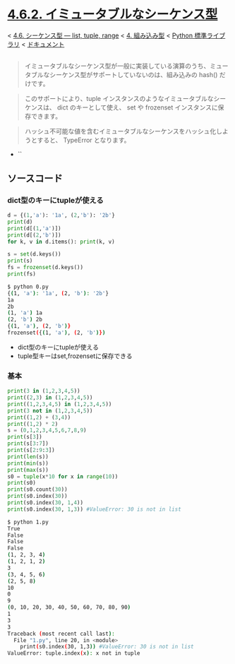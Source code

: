 # [4.6.2. イミュータブルなシーケンス型](https://docs.python.jp/3/library/stdtypes.html#immutable-sequence-types)

< [4.6. シーケンス型 — list, tuple, range](https://docs.python.jp/3/library/stdtypes.html#sequence-types-list-tuple-range) < [4. 組み込み型](https://docs.python.jp/3/library/functions.html#built-in-functions) < [Python 標準ライブラリ](https://docs.python.jp/3/library/index.html#the-python-standard-library) < [ドキュメント](https://docs.python.jp/3/index.html)

## 

> イミュータブルなシーケンス型が一般に実装している演算のうち、ミュータブルなシーケンス型がサポートしていないのは、組み込みの hash() だけです。

> このサポートにより、tuple インスタンスのようなイミュータブルなシーケンスは、 dict のキーとして使え、 set や frozenset インスタンスに保存できます。

> ハッシュ不可能な値を含むイミュータブルなシーケンスをハッシュ化しようとすると、 TypeError となります。

* ``

## ソースコード

### dict型のキーにtupleが使える

```python
d = {(1,'a'): '1a', (2,'b'): '2b'}
print(d)
print(d[(1,'a')])
print(d[(2,'b')])
for k, v in d.items(): print(k, v)

s = set(d.keys())
print(s)
fs = frozenset(d.keys())
print(fs)
```
```sh
$ python 0.py 
{(1, 'a'): '1a', (2, 'b'): '2b'}
1a
2b
(1, 'a') 1a
(2, 'b') 2b
{(1, 'a'), (2, 'b')}
frozenset({(1, 'a'), (2, 'b')})
```

* dict型のキーにtupleが使える
* tuple型キーはset,frozensetに保存できる

### 基本

```python
print(3 in (1,2,3,4,5))
print((2,3) in (1,2,3,4,5))
print((1,2,3,4,5) in (1,2,3,4,5))
print(3 not in (1,2,3,4,5))
print((1,2) + (3,4))
print((1,2) * 2)
s = (0,1,2,3,4,5,6,7,8,9)
print(s[3])
print(s[3:7])
print(s[2:9:3])
print(len(s))
print(min(s))
print(max(s))
s0 = tuple(x*10 for x in range(10))
print(s0)
print(s0.count(30))
print(s0.index(30))
print(s0.index(30, 1,4))
print(s0.index(30, 1,3)) #ValueError: 30 is not in list
```
```sh
$ python 1.py 
True
False
False
False
(1, 2, 3, 4)
(1, 2, 1, 2)
3
(3, 4, 5, 6)
(2, 5, 8)
10
0
9
(0, 10, 20, 30, 40, 50, 60, 70, 80, 90)
1
3
3
Traceback (most recent call last):
  File "1.py", line 20, in <module>
    print(s0.index(30, 1,3)) #ValueError: 30 is not in list
ValueError: tuple.index(x): x not in tuple
```


